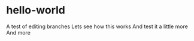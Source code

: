 hello-world
===========

A test of editing branches
Lets see how this works
And test it a little more
And more
